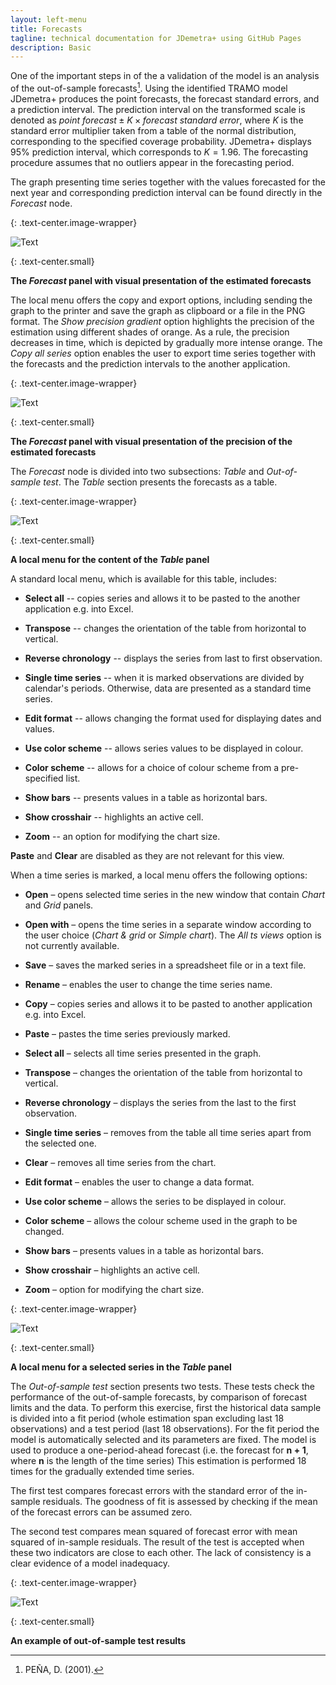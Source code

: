 ```yaml
---
layout: left-menu
title: Forecasts
tagline: technical documentation for JDemetra+ using GitHub Pages
description: Basic
---
```


One of the important steps in of the a validation of the model is an
analysis of the out-of-sample forecasts[^1]. Using the identified TRAMO
model JDemetra+ produces the point forecasts, the forecast standard
errors, and a prediction interval. The prediction interval on the
transformed scale is denoted 
as$\ point\ forecast \pm K \times forecast\ standard\ error$, where $K$ is
the standard error multiplier taken from a table of the normal
distribution, corresponding to the specified coverage probability.
JDemetra+ displays 95% prediction interval, which corresponds to
$K = 1.96.$ The forecasting procedure assumes that no outliers appear in
the forecasting period.

The graph presenting time series together with the values forecasted for
the next year and corresponding prediction interval can be found
directly in the *Forecast* node.

{: .text-center.image-wrapper}

![Text](/assets/img/reference-manual/manual/image41_RMSB.png)

{: .text-center.small}

**The *Forecast* panel with visual presentation of the estimated forecasts**

The local menu offers the copy and export options, including sending the
graph to the printer and save the graph as clipboard or a file in the
PNG format. The *Show precision gradient* option highlights the
precision of the estimation using different shades of orange. As a rule,
the precision decreases in time, which is depicted by gradually more
intense orange. The *Copy all series* option enables the user to export
time series together with the forecasts and the prediction intervals to
the another application.

{: .text-center.image-wrapper}

![Text](/assets/img/reference-manual/manual/image42_RMSB.jpg)

{: .text-center.small}

**The *Forecast* panel with visual presentation of the precision of the estimated forecasts**

The *Forecast* node is divided into two subsections: *Table* and
*Out-of-sample test*. The *Table* section presents the forecasts as a
table.

{: .text-center.image-wrapper}

![Text](/assets/img/reference-manual/manual/image43_RMSB.png)

{: .text-center.small}

**A local menu for the content of the *Table* panel**

A standard local menu, which is available for this table, includes:

-   **Select all** -- copies series and allows it to be pasted to the
    another application e.g. into Excel.

-   **Transpose** -- changes the orientation of the table from
    horizontal to vertical.

-   **Reverse chronology** -- displays the series from last to first
    observation.

-   **Single time series** -- when it is marked observations are divided
    by calendar's periods. Otherwise, data are presented as a standard
    time series.

-   **Edit format** -- allows changing the format used for displaying
    dates and values.

-   **Use color scheme** -- allows series values to be displayed in
    colour.

-   **Color scheme** -- allows for a choice of colour scheme from a
    pre-specified list.

-   **Show bars** -- presents values in a table as horizontal bars.

-   **Show crosshair** -- highlights an active cell.

-   **Zoom** -- an option for modifying the chart size.

**Paste** and **Clear** are disabled as they are not relevant for this
view.

When a time series is marked, a local menu offers the following options:

-   **Open** – opens selected time series in the new window that contain
    *Chart* and *Grid* panels.

-   **Open with** – opens the time series in a separate window according
    to the user choice (*Chart* *& grid* or *Simple chart*). The *All ts
    views* option is not currently available.

-   **Save** – saves the marked series in a spreadsheet file or in a
    text file.

-   **Rename** – enables the user to change the time series name.

-   **Copy** – copies series and allows it to be pasted to another
    application e.g. into Excel.

-   **Paste** – pastes the time series previously marked.

-   **Select all** – selects all time series presented in the graph.

-   **Transpose** – changes the orientation of the table from horizontal
    to vertical.

-   **Reverse chronology** – displays the series from the last to the
    first observation.

-   **Single time series** – removes from the table all time series
    apart from the selected one.
	
-   **Clear** – removes all time series from the chart.

-   **Edit format** – enables the user to change a data format.

-   **Use color scheme** – allows the series to be displayed in colour.

-   **Color scheme** – allows the colour scheme used in the graph to be
    changed.

-   **Show bars** – presents values in a table as horizontal bars.

-   **Show crosshair** – highlights an active cell.

-   **Zoom** – option for modifying the chart size.

{: .text-center.image-wrapper}

![Text](/assets/img/reference-manual/manual/image44_RMSB.png)

{: .text-center.small}

**A local menu for a selected series in the *Table* panel**

The *Out-of-sample test* section presents two tests. These tests check
the performance of the out-of-sample forecasts, by comparison of
forecast limits and the data. To perform this exercise, first the
historical data sample is divided into a fit period (whole estimation
span excluding last 18 observations) and a test period (last 18
observations). For the fit period the model is automatically selected
and its parameters are fixed. The model is used to produce a
one-period-ahead forecast (i.e. the forecast for $\mathbf{n + 1}$, where
$\mathbf{n}$ is the length of the time series) This estimation is
performed 18 times for the gradually extended time series.

The first test compares forecast errors with the standard error of the
in-sample residuals. The goodness of fit is assessed by checking if the
mean of the forecast errors can be assumed zero.

The second test compares mean squared of forecast error with mean
squared of in-sample residuals. The result of the test is accepted when
these two indicators are close to each other. The lack of consistency is
a clear evidence of a model inadequacy.

{: .text-center.image-wrapper}

![Text](/assets/img/reference-manual/manual/image45_RMSB.jpg)

{: .text-center.small}

**An example of out-of-sample test results**




[^1]: PEÑA, D. (2001).
